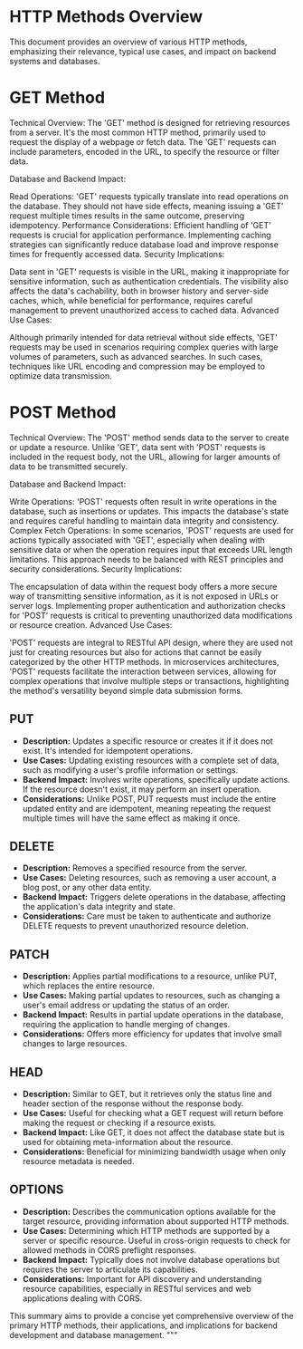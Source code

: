 
# HTTP Methods Overview

This document provides an overview of various HTTP methods, emphasizing their relevance, 
typical use cases, and impact on backend systems and databases.

# GET Method

Technical Overview:
The 'GET' method is designed for retrieving resources from a server. It's the most common HTTP method, primarily used to request the display of a webpage or fetch data. The 'GET' requests can include parameters, encoded in the URL, to specify the resource or filter data.

Database and Backend Impact:

Read Operations: 'GET' requests typically translate into read operations on the database. They should not have side effects, meaning issuing a 'GET' request multiple times results in the same outcome, preserving idempotency.
Performance Considerations: Efficient handling of 'GET' requests is crucial for application performance. Implementing caching strategies can significantly reduce database load and improve response times for frequently accessed data.
Security Implications:

Data sent in 'GET' requests is visible in the URL, making it inappropriate for sensitive information, such as authentication credentials.
The visibility also affects the data's cachability, both in browser history and server-side caches, which, while beneficial for performance, requires careful management to prevent unauthorized access to cached data.
Advanced Use Cases:

Although primarily intended for data retrieval without side effects, 'GET' requests may be used in scenarios requiring complex queries with large volumes of parameters, such as advanced searches. In such cases, techniques like URL encoding and compression may be employed to optimize data transmission.


# POST Method

Technical Overview:
The 'POST' method sends data to the server to create or update a resource. Unlike 'GET', data sent with 'POST' requests is included in the request body, not the URL, allowing for larger amounts of data to be transmitted securely.

Database and Backend Impact:

Write Operations: 'POST' requests often result in write operations in the database, such as insertions or updates. This impacts the database's state and requires careful handling to maintain data integrity and consistency.
Complex Fetch Operations: In some scenarios, 'POST' requests are used for actions typically associated with 'GET', especially when dealing with sensitive data or when the operation requires input that exceeds URL length limitations. This approach needs to be balanced with REST principles and security considerations.
Security Implications:

The encapsulation of data within the request body offers a more secure way of transmitting sensitive information, as it is not exposed in URLs or server logs.
Implementing proper authentication and authorization checks for 'POST' requests is critical to preventing unauthorized data modifications or resource creation.
Advanced Use Cases:

'POST' requests are integral to RESTful API design, where they are used not just for creating resources but also for actions that cannot be easily categorized by the other HTTP methods.
In microservices architectures, 'POST' requests facilitate the interaction between services, allowing for complex operations that involve multiple steps or transactions, highlighting the method's versatility beyond simple data submission forms.

## PUT

- **Description:** Updates a specific resource or creates it if it does not exist. It's intended for idempotent operations.
- **Use Cases:** Updating existing resources with a complete set of data, such as modifying a user's profile information or settings.
- **Backend Impact:** Involves write operations, specifically update actions. If the resource doesn't exist, it may perform an insert operation.
- **Considerations:** Unlike POST, PUT requests must include the entire updated entity and are idempotent, meaning repeating the request multiple times will have the same effect as making it once.

## DELETE

- **Description:** Removes a specified resource from the server.
- **Use Cases:** Deleting resources, such as removing a user account, a blog post, or any other data entity.
- **Backend Impact:** Triggers delete operations in the database, affecting the application's data integrity and state.
- **Considerations:** Care must be taken to authenticate and authorize DELETE requests to prevent unauthorized resource deletion.

## PATCH

- **Description:** Applies partial modifications to a resource, unlike PUT, which replaces the entire resource.
- **Use Cases:** Making partial updates to resources, such as changing a user's email address or updating the status of an order.
- **Backend Impact:** Results in partial update operations in the database, requiring the application to handle merging of changes.
- **Considerations:** Offers more efficiency for updates that involve small changes to large resources.

## HEAD

- **Description:** Similar to GET, but it retrieves only the status line and header section of the response without the response body.
- **Use Cases:** Useful for checking what a GET request will return before making the request or checking if a resource exists.
- **Backend Impact:** Like GET, it does not affect the database state but is used for obtaining meta-information about the resource.
- **Considerations:** Beneficial for minimizing bandwidth usage when only resource metadata is needed.

## OPTIONS

- **Description:** Describes the communication options available for the target resource, providing information about supported HTTP methods.
- **Use Cases:** Determining which HTTP methods are supported by a server or specific resource. Useful in cross-origin requests to check for allowed methods in CORS preflight responses.
- **Backend Impact:** Typically does not involve database operations but requires the server to articulate its capabilities.
- **Considerations:** Important for API discovery and understanding resource capabilities, especially in RESTful services and web applications dealing with CORS.

This summary aims to provide a concise yet comprehensive overview of the primary HTTP methods, their applications, and implications for backend development and database management.
"""

